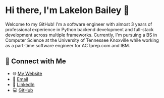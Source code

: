 # Hi there, I'm Lakelon Bailey 👋

Welcome to my GitHub! I'm a software engineer with almost 3 years of professional experience in Python backend development and full-stack development across multiple frameworks. Currently, I'm pursuing a BS in Computer Science at the University of Tennessee Knoxville while working as a part-time software engineer for ACTprep.com and IBM.

## 👥 Connect with Me
- 🌐 [My Website](https://lakelonbailey.com)
- 📧 [Email](mailto:lake.bailey@icloud.com)
- 👔 [LinkedIn](https://linkedin.com/in/lakelonbailey)
- 💻 [GitHub](https://github.com/LakelonBailey)
